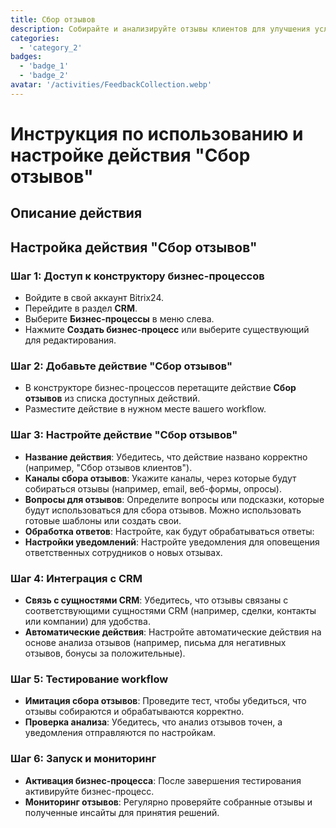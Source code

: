 ```yaml
---
title: Сбор отзывов
description: Собирайте и анализируйте отзывы клиентов для улучшения услуг
categories: 
  - 'category_2'
badges: 
  - 'badge_1'
  - 'badge_2'
avatar: '/activities/FeedbackCollection.webp'
---
```


# Инструкция по использованию и настройке действия "Сбор отзывов"

## Описание действия

## Настройка действия "Сбор отзывов"

### Шаг 1: Доступ к конструктору бизнес-процессов
- Войдите в свой аккаунт Bitrix24.
- Перейдите в раздел **CRM**.
- Выберите **Бизнес-процессы** в меню слева.
- Нажмите **Создать бизнес-процесс** или выберите существующий для редактирования.

### Шаг 2: Добавьте действие "Сбор отзывов"
- В конструкторе бизнес-процессов перетащите действие **Сбор отзывов** из списка доступных действий.
- Разместите действие в нужном месте вашего workflow.

### Шаг 3: Настройте действие "Сбор отзывов"
- **Название действия**: Убедитесь, что действие названо корректно (например, "Сбор отзывов клиентов").
- **Каналы сбора отзывов**: Укажите каналы, через которые будут собираться отзывы (например, email, веб-формы, опросы).
- **Вопросы для отзывов**: Определите вопросы или подсказки, которые будут использоваться для сбора отзывов. Можно использовать готовые шаблоны или создать свои.
- **Обработка ответов**: Настройте, как будут обрабатываться ответы:
- **Настройки уведомлений**: Настройте уведомления для оповещения ответственных сотрудников о новых отзывах.

### Шаг 4: Интеграция с CRM
- **Связь с сущностями CRM**: Убедитесь, что отзывы связаны с соответствующими сущностями CRM (например, сделки, контакты или компании) для удобства.
- **Автоматические действия**: Настройте автоматические действия на основе анализа отзывов (например, письма для негативных отзывов, бонусы за положительные).

### Шаг 5: Тестирование workflow
- **Имитация сбора отзывов**: Проведите тест, чтобы убедиться, что отзывы собираются и обрабатываются корректно.
- **Проверка анализа**: Убедитесь, что анализ отзывов точен, а уведомления отправляются по настройкам.

### Шаг 6: Запуск и мониторинг
- **Активация бизнес-процесса**: После завершения тестирования активируйте бизнес-процесс.
- **Мониторинг отзывов**: Регулярно проверяйте собранные отзывы и полученные инсайты для принятия решений.